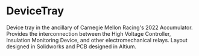 # DeviceTray
Device tray in the ancillary of Carnegie Mellon Racing's 2022 Accumulator. Provides the interconnection between the High Voltage Controller, Insulation Monitoring Device, and other electromechanical relays. Layout designed in Solidworks and PCB designed in Altium. 
